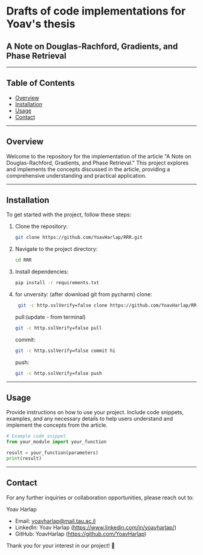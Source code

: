 # Drafts of code implementations for Yoav's thesis

## A Note on Douglas-Rachford, Gradients, and Phase Retrieval

---

## Table of Contents

- [Overview](#overview)
- [Installation](#installation)
- [Usage](#usage)
- [Contact](#contact)

---

## Overview

Welcome to the repository for the implementation of the article "A Note on Douglas-Rachford, Gradients, and Phase Retrieval." This project explores and implements the concepts discussed in the article, providing a comprehensive understanding and practical application.

---

## Installation

To get started with the project, follow these steps:

1. Clone the repository:

    ```bash
    git clone https://github.com/YoavHarlap/RRR.git
    ```
   
3. Navigate to the project directory:

    ```bash
    cd RRR
    ```

4. Install dependencies:

    ```bash
    pip install -r requirements.txt
    ```
5. for unversity: (after download git from pycharm)
   clone:
   
   ```bash
    git -c http.sslVerify=false clone https://github.com/YoavHarlap/RRR.git
    ```

    pull:(update - from terminal)
   
    ```bash
    git -c http.sslVerify=false pull
     ```

   commit:

    ```bash
    git -c http.sslVerify=false commit hi
    ```
   push:

   ```bash
   git -c http.sslVerify=false push 
   ```

---

## Usage

Provide instructions on how to use your project. Include code snippets, examples, and any necessary details to help users understand and implement the concepts from the article.

```python
# Example code snippet
from your_module import your_function

result = your_function(parameters)
print(result)
```
---

## Contact 
For any further inquiries or collaboration opportunities, please reach out to:

Yoav Harlap
- Email: yoavharlap@mail.tau.ac.il
- LinkedIn: Yoav Harlap (https://www.linkedin.com/in/yoavharlap/)
- GitHub: YoavHarlap (https://github.com/YoavHarlap)


Thank you for your interest in our project! 🚀
